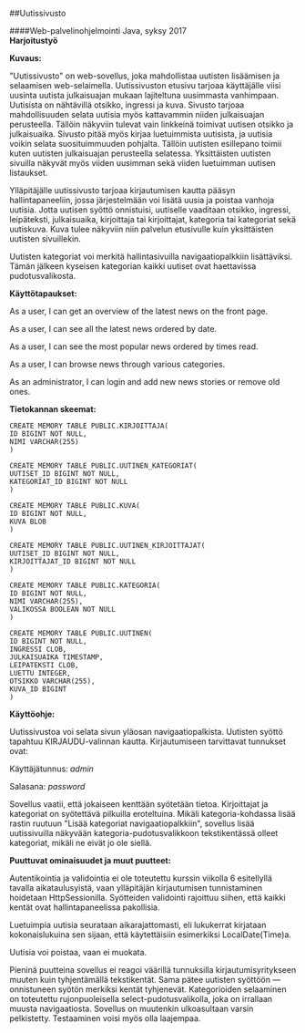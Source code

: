 ##Uutissivusto

####Web-palvelinohjelmointi Java, syksy 2017  
__Harjoitustyö__

__Kuvaus:__

"Uutissivusto" on web-sovellus, joka mahdollistaa uutisten lisäämisen ja selaamisen web-selaimella. Uutissivuston etusivu tarjoaa käyttäjälle viisi uusinta uutista julkaisuajan mukaan lajiteltuna uusimmasta vanhimpaan. Uutisista on nähtävillä otsikko, ingressi ja kuva. Sivusto tarjoaa mahdollisuuden selata uutisia myös kattavammin niiden julkaisuajan perusteella. Tällöin näkyviin tulevat vain linkkeinä toimivat uutisen otsikko ja julkaisuaika. Sivusto pitää myös kirjaa luetuimmista uutisista, ja uutisia voikin selata suosituimmuuden pohjalta. Tällöin uutisten esillepano toimii kuten uutisten julkaisuajan perusteella selatessa. Yksittäisten uutisten sivuilla näkyvät myös viiden uusimman sekä viiden luetuimman uutisen listaukset.

Ylläpitäjälle uutissivusto tarjoaa kirjautumisen kautta pääsyn hallintapaneeliin, jossa järjestelmään voi lisätä uusia ja poistaa vanhoja uutisia. Jotta uutisen syöttö onnistuisi, uutiselle vaaditaan otsikko, ingressi, leipäteksti, julkaisuaika, kirjoittaja tai kirjoittajat, kategoria tai kategoriat sekä uutiskuva. Kuva tulee näkyviin niin palvelun etusivulle kuin yksittäisten uutisten sivuillekin. 

Uutisten kategoriat voi merkitä hallintasivuilla navigaatiopalkkiin lisättäviksi. Tämän jälkeen kyseisen kategorian kaikki uutiset ovat haettavissa pudotusvalikosta.

__Käyttötapaukset:__

As a user, I can get an overview of the latest news on the front page.

As a user, I can see all the latest news ordered by date.

As a user, I can see the most popular news ordered by times read.

As a user, I can browse news through various categories.

As an administrator, I can login and add new news stories or remove old ones.

__Tietokannan skeemat:__

	CREATE MEMORY TABLE PUBLIC.KIRJOITTAJA(
    ID BIGINT NOT NULL,
    NIMI VARCHAR(255)
    )

	CREATE MEMORY TABLE PUBLIC.UUTINEN_KATEGORIAT(
    UUTISET_ID BIGINT NOT NULL,
    KATEGORIAT_ID BIGINT NOT NULL
    )

	CREATE MEMORY TABLE PUBLIC.KUVA(
    ID BIGINT NOT NULL,
    KUVA BLOB
    )	

	CREATE MEMORY TABLE PUBLIC.UUTINEN_KIRJOITTAJAT(
    UUTISET_ID BIGINT NOT NULL,
    KIRJOITTAJAT_ID BIGINT NOT NULL
    )

	CREATE MEMORY TABLE PUBLIC.KATEGORIA(
    ID BIGINT NOT NULL,
    NIMI VARCHAR(255),
    VALIKOSSA BOOLEAN NOT NULL
    )

	CREATE MEMORY TABLE PUBLIC.UUTINEN(
    ID BIGINT NOT NULL,
    INGRESSI CLOB,
    JULKAISUAIKA TIMESTAMP,
    LEIPATEKSTI CLOB,
    LUETTU INTEGER,
    OTSIKKO VARCHAR(255),
    KUVA_ID BIGINT
    )

__Käyttöohje:__

Uutissivustoa voi selata sivun yläosan navigaatiopalkista. Uutisten syöttö tapahtuu KIRJAUDU-valinnan kautta. Kirjautumiseen tarvittavat tunnukset ovat:

Käyttäjätunnus: _admin_

Salasana: _password_

Sovellus vaatii, että jokaiseen kenttään syötetään tietoa. Kirjoittajat ja kategoriat on syötettävä pilkuilla eroteltuina. Mikäli kategoria-kohdassa lisää rastin ruutuun "Lisää kategoriat navigaatiopalkkiin", sovellus lisää uutissivuilla näkyvään kategoria-pudotusvalikkoon tekstikentässä olleet kategoriat, mikäli ne eivät jo ole siellä.


__Puuttuvat ominaisuudet ja muut puutteet:__

Autentikointia ja validointia ei ole toteutettu kurssin viikolla 6 esitellyllä tavalla aikataulusyistä, vaan ylläpitäjän kirjautumisen tunnistaminen hoidetaan HttpSessionilla. Syötteiden validointi rajoittuu siihen, että kaikki kentät ovat hallintapaneelissa pakollisia.

Luetuimpia uutisia seurataan aikarajattomasti, eli lukukerrat kirjataan kokonaislukuina sen sijaan, että käytettäisiin esimerkiksi LocalDate(Time)a. 

Uutisia voi poistaa, vaan ei muokata.

Pieninä puutteina sovellus ei reagoi väärillä tunnuksilla kirjautumisyritykseen muuten kuin tyhjentämällä tekstikentät. Sama pätee uutisten syöttöön — onnistuneen syötön merkiksi kentät tyhjenevät. Kategorioiden selaaminen on toteutettu rujonpuoleisella select-pudotusvalikolla, joka on irrallaan muusta navigaatiosta. Sovellus on muutenkin ulkoasultaan varsin pelkistetty. Testaaminen voisi myös olla laajempaa.